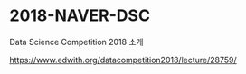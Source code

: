 # 2018-NAVER-DSC

Data Science Competition 2018 소개

https://www.edwith.org/datacompetition2018/lecture/28759/
